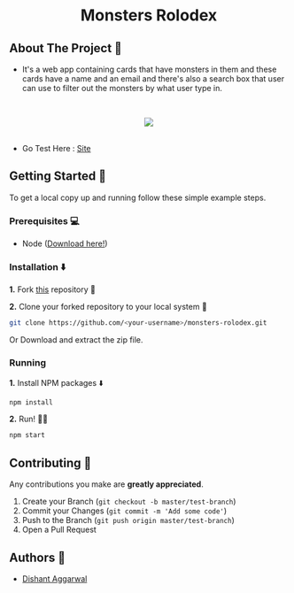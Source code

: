 <h1 align="center">Monsters Rolodex</h1>

## About The Project :eyes: 

* It's a web app containing cards that have monsters in them and these cards have a name and an email and there's also a search box that user can use to filter out the monsters by what user type in.

<br>

<p align="center">
 <img  src="./Readme/github-preview.gif"> 
<br >
<br/>

</p>

- Go Test Here : [Site](https://monsters-rolodex24.herokuapp.com/)

<!-- GETTING STARTED -->

## Getting Started 🚀 

To get a local copy up and running follow these simple example steps.

### Prerequisites 💻 

- Node ([Download here!](https://nodejs.org/en/download))

### Installation :arrow_down: 

**1.** Fork [this](https://github.com/dishantagg24/monsters-rolodex) repository :fork_and_knife:

**2.** Clone your forked repository to your local system :busts_in_silhouette:

```sh
git clone https://github.com/<your-username>/monsters-rolodex.git
```

Or Download and extract the zip file.

### Running

**1.** Install NPM packages :arrow_down:

```sh
npm install
```

**2.** Run! :running_man:

```sh
npm start
```

<!-- CONTRIBUTING -->

## Contributing 🤝 

Any contributions you make are **greatly appreciated**.

1. Create your Branch (`git checkout -b master/test-branch`)
2. Commit your Changes (`git commit -m 'Add some code'`)
3. Push to the Branch (`git push origin master/test-branch`)
4. Open a Pull Request

<!-- CONTACT -->

## Authors :closed_book: 

- [Dishant Aggarwal](https://github.com/dishantagg24)
